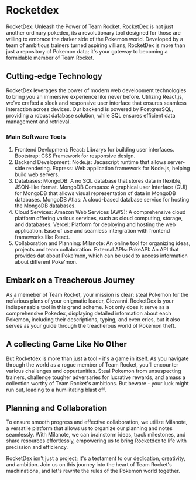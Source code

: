 # Rocketdex
RocketDex: Unleash the Power of Team Rocket.
RocketDex is not just another ordinary pokedex, its a revolutionary tool designed for those are willing to embrace the darker side of the Pokemon world. Developed by a team of ambitious trainers turned aspiring villians, RocketDex is more than just a repository of Pokemon data; it's your gateway to becoming a formidable member of Team Rocket. 

## Cutting-edge Technology
RocketDex leverages the power of modern web development technologies to bring you an immersive experience like never before. Utilizing React.js, we've crafted a sleek and responsive user interface that ensures seamless interaction across devices. Our backend is powered by PostgresSQL, providing a robust database solution, while SQL ensures efficient data management and retrieval.

### Main Software Tools
1. Frontend Devlopment:
   React: Librarys for building user interfaces.
   Bootstrap: CSS Framework for responsive design.
2. Backend Development:
   Node.js: Jacascript runtime that allows server-side rendering.
   Express: Web application framework for Node.js, helping build web servers.
3. Databases:
   MongoDB: A no SQL database that stores data in flexible, JSON-like format.
   MongoDB Compass: A graphical user Interface (GUI) for MongoDB that allows visual representation of data in MongoDB databases.
   MongoDB Atlas: A cloud-based database service for hosting the MongoDB databases.
4. Cloud Services:
   Amazon Web Services (AWS): A comprehensive cloud platform offering various services, such as cloud computing, storage, and databases.
   Vercel: Platform for deploying and hosting the web application. Ease of use and seamless intergration with frontend frameworks like React.
5. Collaboration and Planning:
   Milanote: An online tool for organizing ideas, projects and team collaboration.
External APIs:
   PokeAPI: An API that provides dat about Poke'mon, which can be used to access information about different Poke'mon.

## Embark on a Treacherous Journey
As a memeber of Team Rocket, your mission is clear: steal Pokemon for the nefarious plans of your enigmatic leader, Giovanni. RocketDex is your indispensable tool in this grand scheme. Not only does it serve as a comprehensive Pokedex, displaying detailed information about each Pokemon, including their descriptions, typing, and even cries, but it also serves as your guide through the treacherous world of Pokemon theft. 

## A collecting Game Like No Other
But Rocketdex is more than just a tool - it's a game in itself. As you navigate through the world as a rogue member of Team Rocket, you'll encounter various challenges and oppurtunities. Steal Pokemon from unsuspecting trainers, challenge tougher adversaries for lucrative rewards, and amass a collection worthy of Team Rocket's ambitions. But beware - your luck might run out, leading to a humilitating blast off. 

## Planning and Collaboration
To ensure smooth progress and effective collaboration, we utilize Milanote, a versatile platform that allows us to organize our planning and notes seamlessly. With Milanote, we can brainstorm ideas, track milestones, and share resources effortlessly, empowering us to bring Rocketdex to life with precission and efficiency.

RocketDex isn't just a project; it's a testament to our dedication, creativity, and ambition. Join us on this journey into the heart of Team Rocket's machinations, and let's rewrite the rules of the Pokemon world together. 

